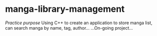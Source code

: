 # manga-library-management
*Practice purpose*
Using C++ to create an application to store manga list, can search manga by name, tag, author...
...On-going project...
